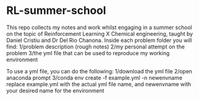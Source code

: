 # RL-summer-school
This repo collects my notes and work whilst engaging in a summer school on the topic of Reinforcement Learning X Chemical engineering, taught by Daniel Cristiu and Dr Del Rio Chanona.
Inside each problem folder you will find:
1/problem description (rough notes)
2/my personal attempt on the problem
3/the yml file that can be used to reproduce my working environment

To use a yml file, you can do the following:
1/download the yml file
2/open anaconda prompt
3/conda env create -f example.yml -n newenvname
replace example.yml with the actual yml file name, and newenvname with your desired name for the environment
